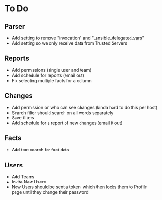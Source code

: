 # To Do

## Parser
- Add setting to remove "invocation" and "_ansible_delegated_vars"
- Add setting so we only receive data from Trusted Servers

## Reports
- Add permissions (single user and team)
- Add schedule for reports (email out)
- Fix selecting multiple facts for a column

## Changes
- Add permission on who can see changes (kinda hard to do this per host)
- Search filter should search on all words separately
- Save filters
- Add schedule for a report of new changes (email it out)

## Facts
- Add text search for fact data

## Users
- Add Teams
- Invite New Users
- New Users should be sent a token, which then locks them to Profile page until they change their password